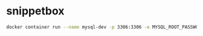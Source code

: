 # snippetbox

```bash
docker container run --name mysql-dev -p 3306:3306 -e MYSQL_ROOT_PASSWORD=root -d mysql
```
